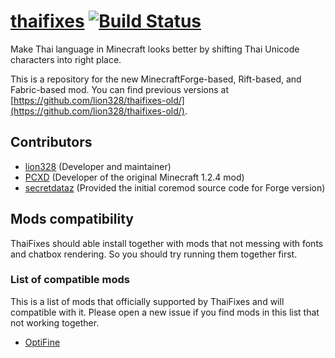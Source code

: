# [thaifixes](http://thaifixes.lion328.com) [![Build Status](https://travis-ci.org/lion328/ThaiFixes.svg?branch=fabric)](https://travis-ci.org/lion328/ThaiFixes)

Make Thai language in Minecraft looks better by shifting Thai Unicode characters into right place.

This is a repository for the new MinecraftForge-based, Rift-based, and Fabric-based mod. You can find previous versions at [https://github.com/lion328/thaifixes-old/](https://github.com/lion328/thaifixes-old/).

## Contributors

- [lion328](http://github.com/lion328) (Developer and maintainer)
- [PCXD](http://pcxd.me) (Developer of the original Minecraft 1.2.4 mod)
- [secretdataz](https://github.com/secretdataz) (Provided the initial coremod source code for Forge version)

## Mods compatibility

ThaiFixes should able install together with mods that not messing with fonts and chatbox rendering. So you should try running them together first.

### List of compatible mods

This is a list of mods that officially supported by ThaiFixes and will compatible with it. Please open a new issue if you find mods in this list that not working together.

- [OptiFine](http://optifine.net/)
